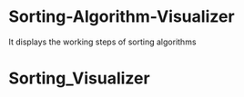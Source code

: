 # Sorting-Algorithm-Visualizer
It displays the working steps of sorting algorithms
# Sorting_Visualizer
